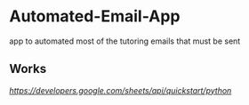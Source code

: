 # Automated-Email-App
app to automated most of the tutoring emails that must be sent

## Works

*https://developers.google.com/sheets/api/quickstart/python*